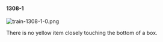 #### 1308-1
![train-1308-1-0.png](https://github.com/lil-lab/nlvr/raw/master/nlvr/train/images/20/train-1308-1-0.png "train-1308-1-0.png")

There is no yellow item closely touching the bottom of a box.
